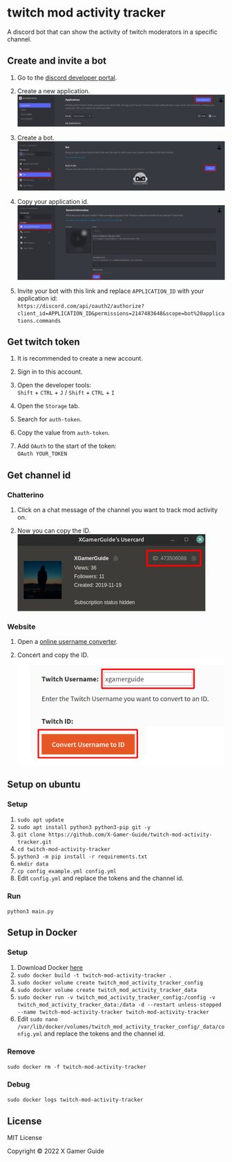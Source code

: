 # twitch mod activity tracker

A discord bot that can show the activity of twitch moderators in a specific channel.

## Create and invite a bot

1. Go to the [discord developer portal](https://discord.com/developers/applications "discord developer portal").

2. Create a new application.
![](img/new_application.png "New Application")

3. Create a bot.\
![](img/add_bot.png "Add Bot")

4. Copy your application id.\
![](img/application_id.png "Application ID")

5. Invite your bot with this link and replace `APPLICATION_ID` with your application id:\
`https://discord.com/api/oauth2/authorize?client_id=APPLICATION_ID&permissions=2147483648&scope=bot%20applications.commands`

## Get twitch token

1. It is recommended to create a new account.

2. Sign in to this account.

3. Open the developer tools:\
`Shift` + `CTRL` + `J` / `Shift` + `CTRL` + `I`

4. Open the `Storage` tab.

5. Search for `auth-token`.

6. Copy the value from `auth-token`.

7. Add `OAuth` to the start of the token:\
`OAuth YOUR_TOKEN`

## Get channel id

### Chatterino

1. Click on a chat message of the channel you want to track mod activity on.

2. Now you can copy the ID.\
![](img/twitch_id.png "ID")

### Website

1. Open a [online username converter](https://www.streamweasels.com/tools/convert-twitch-username-to-user-id/ "streamweasels.com").

2. Concert and copy the ID.\
![](img/username_to_id.png "ID")

## Setup on ubuntu

### Setup

1. `sudo apt update`
2. `sudo apt install python3 python3-pip git -y`
3. `git clone https://github.com/X-Gamer-Guide/twitch-mod-activity-tracker.git`
4. `cd twitch-mod-activity-tracker`
5. `python3 -m pip install -r requirements.txt`
6. `mkdir data`
7. `cp config_example.yml config.yml`
8. Edit `config.yml` and replace the tokens and the channel id.

### Run

`python3 main.py`

## Setup in Docker

### Setup

1. Download Docker [here](https://docs.docker.com/engine/install/ubuntu/ "Docker Ubuntu")
2. `sudo docker build -t twitch-mod-activity-tracker .`
3. `sudo docker volume create twitch_mod_activity_tracker_config`
4. `sudo docker volume create twitch_mod_activity_tracker_data`
5. `sudo docker run -v twitch_mod_activity_tracker_config:/config -v twitch_mod_activity_tracker_data:/data -d --restart unless-stopped --name twitch-mod-activity-tracker twitch-mod-activity-tracker`
6. Edit `sudo nano /var/lib/docker/volumes/twitch_mod_activity_tracker_config/_data/config.yml` and replace the tokens and the channel id.

### Remove

`sudo docker rm -f twitch-mod-activity-tracker`

### Debug

`sudo docker logs twitch-mod-activity-tracker`

## License

MIT License

Copyright © 2022 X Gamer Guide
